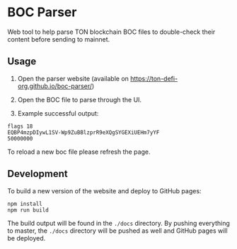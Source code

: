 # BOC Parser

Web tool to help parse TON blockchain BOC files to double-check their content before sending to mainnet.

## Usage

1. Open the parser website (available on https://ton-defi-org.github.io/boc-parser/)

2. Open the BOC file to parse through the UI.

3. Example successful output:

```
flags 18
EQBP4mzpDIywL1SV-Wp9ZuBBlzprR9eXQgSYGEXiUEHm7yYF
50000000
```

To reload a new boc file please refresh the page.

## Development

To build a new version of the website and deploy to GitHub pages:

```
npm install
npm run build
```

The build output will be found in the `./docs` directory. By pushing everything to master, the `./docs` directory will be pushed as well and GitHub pages will be deployed.
